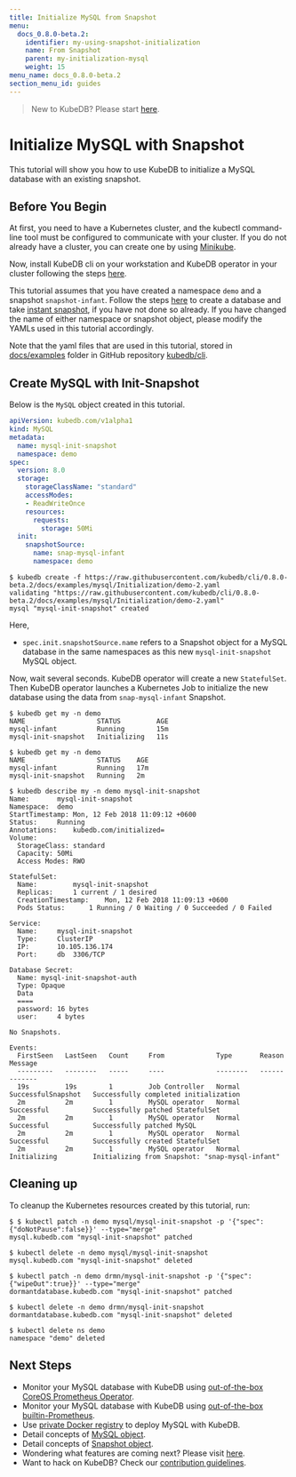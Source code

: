 ```yaml
---
title: Initialize MySQL from Snapshot
menu:
  docs_0.8.0-beta.2:
    identifier: my-using-snapshot-initialization
    name: From Snapshot
    parent: my-initialization-mysql
    weight: 15
menu_name: docs_0.8.0-beta.2
section_menu_id: guides
---
```

> New to KubeDB? Please start [here](/docs/concepts/README.md).

# Initialize MySQL with Snapshot

This tutorial will show you how to use KubeDB to initialize a MySQL database with an existing snapshot.

## Before You Begin

At first, you need to have a Kubernetes cluster, and the kubectl command-line tool must be configured to communicate with your cluster. If you do not already have a cluster, you can create one by using [Minikube](https://github.com/kubernetes/minikube).

Now, install KubeDB cli on your workstation and KubeDB operator in your cluster following the steps [here](/docs/setup/install.md).

This tutorial assumes that you have created a namespace `demo` and a snapshot `snapshot-infant`. Follow the steps [here](/docs/guides/mysql/snapshot/backup-and-restore.md) to create a database and take [instant snapshot](/docs/guides/mysql/snapshot/backup-and-restore.md#instant-backups), if you have not done so already. If you have changed the name of either namespace or snapshot object, please modify the YAMLs used in this tutorial accordingly.

Note that the yaml files that are used in this tutorial, stored in [docs/examples](https://github.com/kubedb/cli/tree/master/docs/examples) folder in GitHub repository [kubedb/cli](https://github.com/kubedb/cli).

## Create MySQL with Init-Snapshot

Below is the `MySQL` object created in this tutorial.

```yaml
apiVersion: kubedb.com/v1alpha1
kind: MySQL
metadata:
  name: mysql-init-snapshot
  namespace: demo
spec:
  version: 8.0
  storage:
    storageClassName: "standard"
    accessModes:
    - ReadWriteOnce
    resources:
      requests:
        storage: 50Mi
  init:
    snapshotSource:
      name: snap-mysql-infant
      namespace: demo
```

```console
$ kubedb create -f https://raw.githubusercontent.com/kubedb/cli/0.8.0-beta.2/docs/examples/mysql/Initialization/demo-2.yaml
validating "https://raw.githubusercontent.com/kubedb/cli/0.8.0-beta.2/docs/examples/mysql/Initialization/demo-2.yaml"
mysql "mysql-init-snapshot" created
```

Here,

- `spec.init.snapshotSource.name` refers to a Snapshot object for a MySQL database in the same namespaces as this new `mysql-init-snapshot` MySQL object.

Now, wait several seconds. KubeDB operator will create a new `StatefulSet`. Then KubeDB operator launches a Kubernetes Job to initialize the new database using the data from `snap-mysql-infant` Snapshot.

```console
$ kubedb get my -n demo
NAME                  STATUS         AGE
mysql-infant          Running        15m
mysql-init-snapshot   Initializing   11s

$ kubedb get my -n demo
NAME                  STATUS    AGE
mysql-infant          Running   17m
mysql-init-snapshot   Running   2m

$ kubedb describe my -n demo mysql-init-snapshot
Name:		mysql-init-snapshot
Namespace:	demo
StartTimestamp:	Mon, 12 Feb 2018 11:09:12 +0600
Status:		Running
Annotations:	kubedb.com/initialized=
Volume:
  StorageClass:	standard
  Capacity:	50Mi
  Access Modes:	RWO

StatefulSet:
  Name:			mysql-init-snapshot
  Replicas:		1 current / 1 desired
  CreationTimestamp:	Mon, 12 Feb 2018 11:09:13 +0600
  Pods Status:		1 Running / 0 Waiting / 0 Succeeded / 0 Failed

Service:
  Name:		mysql-init-snapshot
  Type:		ClusterIP
  IP:		10.105.136.174
  Port:		db	3306/TCP

Database Secret:
  Name:	mysql-init-snapshot-auth
  Type:	Opaque
  Data
  ====
  password:	16 bytes
  user:		4 bytes

No Snapshots.

Events:
  FirstSeen   LastSeen   Count     From             Type       Reason               Message
  ---------   --------   -----     ----             --------   ------               -------
  19s         19s        1         Job Controller   Normal     SuccessfulSnapshot   Successfully completed initialization
  2m          2m         1         MySQL operator   Normal     Successful           Successfully patched StatefulSet
  2m          2m         1         MySQL operator   Normal     Successful           Successfully patched MySQL
  2m          2m         1         MySQL operator   Normal     Successful           Successfully created StatefulSet
  2m          2m         1         MySQL operator   Normal     Initializing         Initializing from Snapshot: "snap-mysql-infant"
```

## Cleaning up

To cleanup the Kubernetes resources created by this tutorial, run:

```console
$ $ kubectl patch -n demo mysql/mysql-init-snapshot -p '{"spec":{"doNotPause":false}}' --type="merge"
mysql.kubedb.com "mysql-init-snapshot" patched

$ kubectl delete -n demo mysql/mysql-init-snapshot
mysql.kubedb.com "mysql-init-snapshot" deleted

$ kubectl patch -n demo drmn/mysql-init-snapshot -p '{"spec":{"wipeOut":true}}' --type="merge"
dormantdatabase.kubedb.com "mysql-init-snapshot" patched

$ kubectl delete -n demo drmn/mysql-init-snapshot
dormantdatabase.kubedb.com "mysql-init-snapshot" deleted

$ kubectl delete ns demo
namespace "demo" deleted
```

## Next Steps

- Monitor your MySQL database with KubeDB using [out-of-the-box CoreOS Prometheus Operator](/docs/guides/mysql/monitoring/using-coreos-prometheus-operator.md).
- Monitor your MySQL database with KubeDB using [out-of-the-box builtin-Prometheus](/docs/guides/mysql/monitoring/using-builtin-prometheus.md).
- Use [private Docker registry](/docs/guides/mysql/private-registry/using-private-registry.md) to deploy MySQL with KubeDB.
- Detail concepts of [MySQL object](/docs/concepts/databases/mysql.md).
- Detail concepts of [Snapshot object](/docs/concepts/snapshot.md).
- Wondering what features are coming next? Please visit [here](/docs/roadmap.md).
- Want to hack on KubeDB? Check our [contribution guidelines](/docs/CONTRIBUTING.md).
